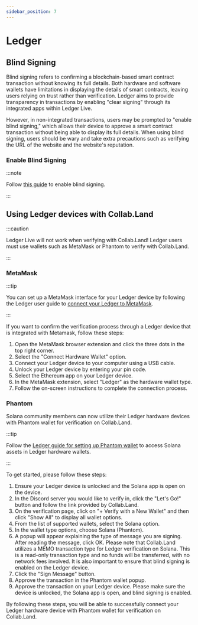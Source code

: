 ```yaml
---
sidebar_position: 7
---
```


# Ledger

## Blind Signing

Blind signing refers to confirming a blockchain-based smart contract transaction without knowing its full details. Both hardware and software wallets have limitations in displaying the details of smart contracts, leaving users relying on trust rather than verification. Ledger aims to provide transparency in transactions by enabling "clear signing" through its integrated apps within Ledger Live.

However, in non-integrated transactions, users may be prompted to "enable blind signing," which allows their device to approve a smart contract transaction without being able to display its full details. When using blind signing, users should be wary and take extra precautions such as verifying the URL of the website and the website's reputation.

### Enable Blind Signing

:::note

Follow [this guide](https://support.ledger.com/hc/en-us/articles/4405481324433-Enable-blind-signing-in-the-Ethereum-ETH-app) to enable blind signing.

:::

## Using Ledger devices with Collab.Land

:::caution

Ledger Live will not work when verifying with Collab.Land! Ledger users must use wallets such as MetaMask or Phantom to verify with Collab.Land.

:::

### MetaMask

:::tip

You can set up a MetaMask interface for your Ledger device by following the Ledger user guide to [connect your Ledger to MetaMask](https://support.ledger.com/hc/en-us/articles/4404366864657-Set-up-and-use-MetaMask-to-access-your-Ledger-Ethereum-ETH-account?docs=true).

:::

If you want to confirm the verification process through a Ledger device that is integrated with Metamask, follow these steps:

1. Open the MetaMask browser extension and click the three dots in the top right corner.
2. Select the "Connect Hardware Wallet" option.
3. Connect your Ledger device to your computer using a USB cable.
4. Unlock your Ledger device by entering your pin code.
5. Select the Ethereum app on your Ledger device.
6. In the MetaMask extension, select "Ledger" as the hardware wallet type.
7. Follow the on-screen instructions to complete the connection process.

### Phantom

Solana community members can now utilize their Ledger hardware devices with Phantom wallet for verification on Collab.Land.

:::tip

Follow the [Ledger guide for setting up Phantom wallet](https://support.ledger.com/hc/en-us/articles/4408131265169-Set-up-and-use-Phantom-to-access-your-Ledger-Solana-SOL-account?docs=true) to access Solana assets in Ledger hardware wallets.

:::

To get started, please follow these steps:

1. Ensure your Ledger device is unlocked and the Solana app is open on the device.
2. In the Discord server you would like to verify in, click the "Let's Go!" button and follow the link provided by Collab.Land.
3. On the verification page, click on "+ Verify with a New Wallet" and then click "Show All" to display all wallet options.
4. From the list of supported wallets, select the Solana option.
5. In the wallet type options, choose Solana (Phantom).
6. A popup will appear explaining the type of message you are signing. After reading the message, click OK. Please note that Collab.Land utilizes a MEMO transaction type for Ledger verification on Solana. This is a read-only transaction type and no funds will be transferred, with no network fees involved. It is also important to ensure that blind signing is enabled on the Ledger device.
7. Click the "Sign Message" button.
8. Approve the transaction in the Phantom wallet popup.
9. Approve the transaction on your Ledger device. Please make sure the device is unlocked, the Solana app is open, and blind signing is enabled.

By following these steps, you will be able to successfully connect your Ledger hardware device with Phantom wallet for verification on Collab.Land.
